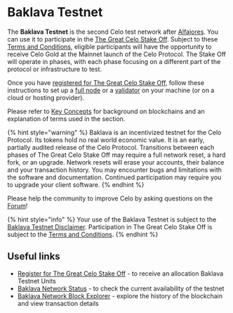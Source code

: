 # Baklava Testnet

The **Baklava Testnet** is the second Celo test network after [Alfajores](../alfajores-testnet/). You can use it to participate in the [The Great Celo Stake Off](https://forum.celo.org/t/the-great-celo-stake-off-the-details/136). Subject to these [Terms and Conditions](https://docs.google.com/document/d/1b5SzeRbq60nx50NeezAEMpwLkaBDQ9hjZc0QAh4Mbdk/), eligible participants will have the opportunity to receive Celo Gold at the Mainnet launch of the Celo Protocol. The Stake Off will operate in phases, with each phase focusing on a different part of the protocol or infrastructure to test.

Once you have [registered for The Great Celo Stake Off](https://docs.google.com/forms/d/e/1FAIpQLSfbn5hTJ4UIWpN92-o2qMTUB0UnrFsL0fm97XqGe4VhhN_r5A/viewform), follow these instructions to set up a [full node](running-a-full-node.md) or a [validator](https://github.com/celo-org/celo-monorepo/tree/4119908868c2bc4f09eb5900ecae501342d0e2a8/packages/docs/getting-started/running-a-validator.md) on your machine \(or on a cloud or hosting provider\).

Please refer to [Key Concepts](../../overview.md#background-and-key-concepts) for background on blockchains and an explanation of terms used in the section.

{% hint style="warning" %}
Baklava is an incentivized testnet for the Celo Protocol. Its tokens hold no real world economic value. It is an early, partially audited release of the Celo Protocol. Transitions between each phases of The Great Celo Stake Off may require a full network reset, a hard fork, or an upgrade. Network resets will erase your accounts, their balance and your transaction history. You may encounter bugs and limitations with the software and documentation. Continued participation may require you to upgrade your client software.
{% endhint %}

Please help the community to improve Celo by asking questions on the [Forum](https://forum.celo.org/c/baklava-testnet)!

{% hint style="info" %}
Your use of the Baklava Testnet is subject to the [Baklava Testnet Disclaimer](../../important-information/baklava-testnet-disclaimer.md). Participation in The Great Celo Stake Off is subject to the [Terms and Conditions](https://docs.google.com/document/d/1b5SzeRbq60nx50NeezAEMpwLkaBDQ9hjZc0QAh4Mbdk/).
{% endhint %}

## Useful links

* [Register for The Great Celo Stake Off](https://docs.google.com/forms/d/e/1FAIpQLSfbn5hTJ4UIWpN92-o2qMTUB0UnrFsL0fm97XqGe4VhhN_r5A/viewform) - to receive an allocation Baklava Testnet Units
* [Baklava Network Status](https://baklava-celostats.celo-testnet.org) - to check the current availability of the testnet
* [Baklava Network Block Explorer](https://baklava-blockscout.celo-testnet.org) - explore the history of the blockchain and view transaction details

